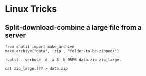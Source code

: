 # Linux Tricks

## Split-download-combine a large file from a server

```text
from shutil import make_archive
make_archive("data", 'zip', "folder-to-be-zipped/")

!split --verbose -d -a 3 -b 95MB data.zip zip_large.

cat zip_large.??? > data.zip
```

